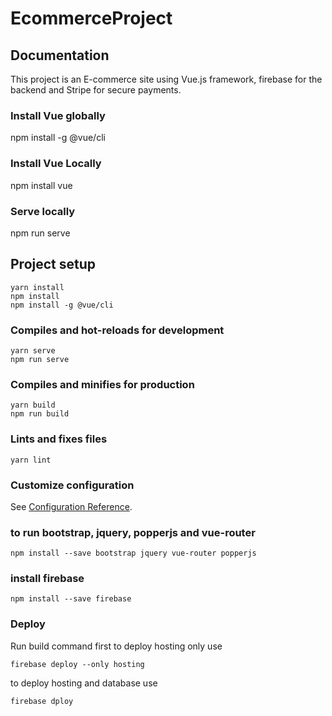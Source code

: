 # EcommerceProject
## Documentation 
This project is an E-commerce site using Vue.js framework, firebase for the backend and Stripe for secure payments. 

### Install Vue globally
npm install -g @vue/cli
### Install Vue Locally 
npm install vue
### Serve locally
npm run serve

## Project setup
```
yarn install
npm install
npm install -g @vue/cli
```

### Compiles and hot-reloads for development
```
yarn serve
npm run serve
```

### Compiles and minifies for production
```
yarn build
npm run build
```

### Lints and fixes files
```
yarn lint
```

### Customize configuration
See [Configuration Reference](https://cli.vuejs.org/config/).
### to run bootstrap, jquery, popperjs and vue-router
```
npm install --save bootstrap jquery vue-router popperjs
```
### install firebase
```
npm install --save firebase
```
### Deploy
Run build command first
to deploy hosting only use
```
firebase deploy --only hosting 
```
to deploy hosting and database use 
```
firebase dploy
```
